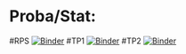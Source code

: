 # Proba/Stat:

#RPS
[![Binder](https://mybinder.org/badge_logo.svg)](https://mybinder.org/v2/gh/BahaChouari/Proba_stat/main?filepath=RPS.py)
#TP1
[![Binder](https://mybinder.org/badge_logo.svg)](https://mybinder.org/v2/gh/BahaChouari/Proba_stat/main?filepath=TP1%20.ipynb)
#TP2
[![Binder](https://mybinder.org/badge_logo.svg)](https://mybinder.org/v2/gh/BahaChouari/Proba_stat/main?filepath=TP2.ipynb)
